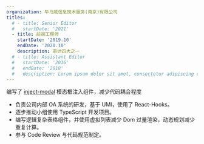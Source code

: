 ```yaml
---
organization: 毕马威信息技术服务(南京)有限公司
titles:
  # - title: Senior Editor
  #   startDate: '2021'
  - title: 前端工程师
    startDate: '2019.10'
    endDate: '2020.10'
    description: 审计四大之一
  # - title: Assistant Editor
  #   startDate: '2016'
  #   endDate: '2018'
  #   description: Lorem ipsum dolor sit amet, consectetur adipiscing elit, sed do eiusmod tempor incididunt ut labore et dolore magna aliqua. Ultrices in iaculis nunc sed augue lacus viverra vitae congue.
---
```

编写了 [inject-modal](https://segmentfault.com/a/1190000022512957) 模态框注入组件，减少代码耦合程度
- 负责公司内部 OA 系统的研发，基于 UMI，使用了 React-Hooks。
- 逐步推动小组使用 TypeScript 开发项目。 
- 编写逻辑复杂表格组件，并使用虚拟列表减少 Dom 过量渲染，动态规划减少重复计算。
- 参与 Code Review 与代码规范制定。
